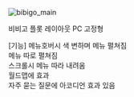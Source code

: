 ![bibigo_main](https://github.com/Wonrak-Choi/bibigo/assets/137736890/6738c393-4bc8-4b83-bf6c-3ffcfedee988)

비비고 플롯 레이아웃 PC 고정형

[기능]
메뉴호버시 색 변하며 메뉴 펼쳐짐 <br/>
메뉴 따로 펼쳐짐<br/>
스크롤시 메뉴 따라 내려옴<br/>
월드맵에 효과<br/>
자주 묻는 질문에 아코디언 효과 있음

